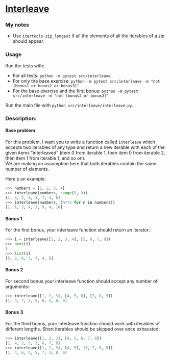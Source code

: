 # [Interleave](https://www.pythonmorsels.com/exercises/db5f9e6add674a26aa384c6fe302400c)

### My notes
- Use `itertools.zip_longest` if all the elements of all the iterables of a zip should appear.

### Usage
Run the tests with:
- For all tests: `python -m pytest src/interleave`.
- For only the base exercise: `python -m pytest src/interleave -m "not (bonus1 or bonus2 or bonus3)"`
- For the base exercise and the first bonus: `python -m pytest src/interleave -m "not (bonus2 or bonus3)"`

Run the main file with `python src/interleave/interleave.py`.

### Description:
#### Base problem
For this problem, I want you to write a function called `interleave` which accepts two iterables of any type and return a new iterable with each of the given items "interleaved" (item 0 from iterable 1, then item 0 from iterable 2, then item 1 from iterable 1, and so on).\
We are making an assumption here that both iterables contain the same number of elements.

Here's an example:
```python
>>> numbers = [1, 2, 3, 4]
>>> interleave(numbers, range(5, 9))
[1, 5, 2, 6, 3, 7, 4, 8]
>>> interleave(numbers, (n**2 for n in numbers))
[1, 1, 2, 4, 3, 9, 4, 16]
```

#### Bonus 1
For the first bonus, your interleave function should return an iterator:

```python
>>> i = interleave([1, 2, 3, 4], [5, 6, 7, 8])
>>> next(i)
1
>>> list(i)
[5, 2, 6, 3, 7, 4, 8]
```


#### Bonus 2
For second bonus your interleave function should accept any number of arguments:

```python
>>> interleave([1, 2, 3], [4, 5, 6], [7, 8, 9])
[1, 4, 7, 2, 5, 8, 3, 6, 9]
```


#### Bonus 3
For the third bonus, your interleave function should work with iterables of different lengths. Short iterables should be skipped over once exhausted:

```python
>>> interleave([1, 2, 3], [4, 5, 6, 7, 8])
[1, 4, 2, 5, 3, 6, 7, 8]
>>> interleave([1, 2, 3], [4, 5], [6, 7, 8, 9])
[1, 4, 6, 2, 5, 7, 3, 8, 9]
```
